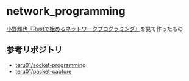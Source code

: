 # network_programming
[小野輝也『Rustで始めるネットワークプログラミング』](https://www.amazon.co.jp/-/en/gp/product/B07SW2GXVF/ref=dbs_a_def_rwt_hsch_vapi_tkin_p1_i1)を見て作ったもの

## 参考リポジトリ
* [teru01/socket-programming](https://github.com/teru01/socket-programming)
* [teru01/packet-capture](https://github.com/teru01/packet-capture)